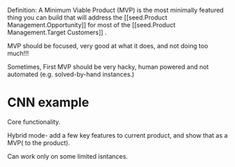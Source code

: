 

Definition: A Minimum Viable Product (MVP)  is the most minimally featured thing you can build that will address the [[seed.Product Management.Opportunity]] for most of the [[seed.Product Management.Target Customers]] .


MVP should be focused, very good at what it does, and not doing too  much!!!

Sometimes, First MVP should be very hacky, human powered and not
automated (e.g. solved-by-hand instances.)



# CNN example

Core functionality.

Hybrid mode- add a few key features to current product, and show that as a MVP( to the product).

Can work only on some limited isntances.
